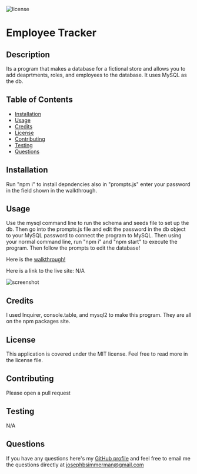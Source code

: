 ![license](https://img.shields.io/static/v1?label=license&message=MIT&color=blueviolet)

# Employee Tracker

## Description
Its a program that makes a database for a fictional store and allows you to add deaprtments, roles, and employees to the database. It uses MySQL as the db.

## Table of Contents

- [Installation](#installation)
- [Usage](#usage)
- [Credits](#credits)
- [License](#license)
- [Contributing](#contributing)
- [Testing](#testing)
- [Questions](#questions)

## Installation

Run "npm i" to install depndencies also in "prompts.js" enter your password in the field shown in the walkthrough.

## Usage

Use the mysql command line to run the schema and seeds file to set up the db. Then go into the prompts.js file and edit the password in the db object to your MySQL password to connect the program to MySQL. Then using your normal command line, run "npm i" and "npm start" to execute the program. Then follow the prompts to edit the database!

Here is the [walkthrough!](https://drive.google.com/file/d/1_nud3RzQIRIG4UvqesUL-zhlpduLstup/view?usp=sharing)

Here is a link to the live site: N/A

<!-- Here is a slot to put in screenshots -->

![screenshot](https://i.imgur.com/32HjKsG.png)


## Credits 

I used Inquirer, console.table, and mysql2 to make this program. They are all on the npm packages site.

## License

This application is covered under the MIT license. Feel free to read more in the license file.

## Contributing

Please open a pull request

## Testing

N/A 

## Questions

If you have any questions here's my [GitHub profile](https://github.com/FruityOkapi) and feel free to email me the questions directly at josephbsimmerman@gmail.com